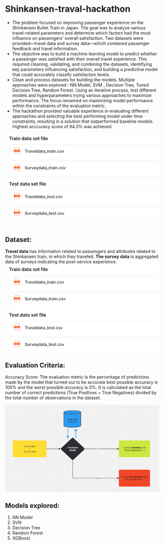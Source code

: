 # Shinkansen-traval-hackathon
* The problem focused on improving passenger experience on the Shinkansen Bullet Train in Japan. The goal was to analyze various travel-related parameters and determine which factors had the most influence on passengers' overall satisfaction. Two datasets were provided—travel data and survey data—which contained passenger feedback and travel information.
* The objective was to build a machine learning model to predict whether a passenger was satisfied with their overall travel experience. This required cleaning, validating, and combining the datasets, identifying key parameters influencing satisfaction, and building a predictive model that could accurately classify satisfaction levels.
* Clean and process datasets for building the models. Multiple approaches were explored : NN Model, SVM , Decision Tree, Tuned Decision Tree, Random Forest. Using an iterative process, test different models and hyperparameters trying various approaches to maximize performance. The focus remained on maximizing model performance within the constraints of the evaluation metric.
* The hackathon provided valuable experience in evaluating different approaches and selecting the best performing model under time constraints, resulting in a solution that outperformed baseline models. Highest acccuracy score of 94.3% was achieved

![](Images/Dataset.png)
<br><br>
## Dataset: 
**Travel data** has information related to passengers and attributes related to the Shinkansen train, in which they traveled. 
**The survey data** is aggregated data of surveys indicating the post-service experience. 
<br>
![](Images/Dataset.png)
<br>

## Evaluation Criteria:
Accuracy Score: The evaluation metric is the percentage of predictions made by the model that turned out to be accurate best possible accuracy is 100% and the worst possible accuracy is 0%.
It is calculated as the total number of correct predictions (True Positives + True Negatives) divided by the total number of observations in the dataset.

![](Images/Classification.png)

## Models explored: 
1. NN Model 
2. SVN
3. Decision Tree 
4. Random Forest
5. XGBoost

